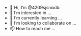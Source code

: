 - 👋 Hi, I’m @4209sjsnixdb
- 👀 I’m interested in ...
- 🌱 I’m currently learning ...
- 💞️ I’m looking to collaborate on ...
- 📫 How to reach me ...

<!---
4209sjsnixdb/4209sjsnixdb is a ✨ special ✨ repository because its `README.md` (this file) appears on your GitHub profile.
You can click the Preview link to take a look at your changes.
--->
